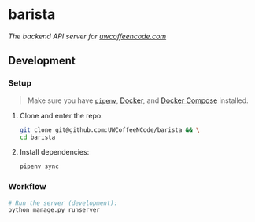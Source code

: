 # barista

_The backend API server for [uwcoffeencode.com](https://uwcoffeencode.com)_

## Development

### Setup

> Make sure you have [`pipenv`](https://pypi.org/project/pipenv/),
> [Docker](https://docs.docker.com/get-docker/), and
> [Docker Compose](https://docs.docker.com/compose/) installed.

1. Clone and enter the repo:

   ```bash
   git clone git@github.com:UWCoffeeNCode/barista && \
   cd barista
   ```

2. Install dependencies:

   ```bash
   pipenv sync
   ```

### Workflow

```bash
# Run the server (development):
python manage.py runserver
```
